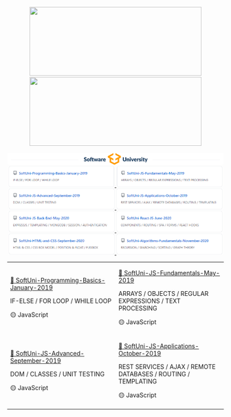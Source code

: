 <p align="center">
   <img src="https://github-readme-stats.vercel.app/api/top-langs/?username=BoykoPetevBoev&layout=compact" width="400px" height="160px">
   <img src="https://github-readme-stats.vercel.app/api?username=BoykoPetevBoev&count_private=true&show_icons=true" width="400px" height="160px">
</p>

<div align="center">

<img src="https://github.com/BoykoPetevBoev/BoykoPetevBoev/blob/main/Images/SoftUni-logo.png">

<a align="left" width="49%"  href="https://github.com/BoykoPetevBoev/SoftUni-Programming-Basics-January-2019" >
<img src="https://github.com/BoykoPetevBoev/BoykoPetevBoev/blob/main/Images/SoftUni-1.png" 
   alt="ReadMe Card"  width="49%"
</a>

<a align="right" width="49%" href="https://github.com/BoykoPetevBoev/SoftUni-JS-Fundamentals-May-2019">
   <img src="https://github.com/BoykoPetevBoev/BoykoPetevBoev/blob/main/Images/SoftUni-2.png" 
      alt="ReadMe Card" width="49%"
   >
</a>

<a align="left" width="49%" href="https://github.com/BoykoPetevBoev/SoftUni-JS-Advanced-September-2019">
   <img src="https://github.com/BoykoPetevBoev/BoykoPetevBoev/blob/main/Images/SoftUni-3.png" 
      alt="ReadMe Card" width="49%"
   >
</a>

<a align="right" width="49%" href="https://github.com/BoykoPetevBoev/SoftUni-JS-Applications-October-2019">
   <img src="https://github.com/BoykoPetevBoev/BoykoPetevBoev/blob/main/Images/SoftUni-4.png" 
      alt="ReadMe Card" width="49%"
   >
</a>

<a align="left" width="49%" href="https://github.com/BoykoPetevBoev/SoftUni-JS-Back-End-May-2020">
   <img src="https://github.com/BoykoPetevBoev/BoykoPetevBoev/blob/main/Images/SoftUni-5.png" 
      alt="ReadMe Card" width="49%"
   >
</a>

<a align="right" width="49%" href="https://github.com/BoykoPetevBoev/SoftUni-React-JS-June-2020">
   <img src="https://github.com/BoykoPetevBoev/BoykoPetevBoev/blob/main/Images/SoftUni-6.png" 
      alt="ReadMe Card" width="49%"
   >
</a>

<a align="left" width="49%" href="https://github.com/BoykoPetevBoev/SoftUni-HTML-and-CSS-September-2020">
   <img src="https://github.com/BoykoPetevBoev/BoykoPetevBoev/blob/main/Images/SoftUni-7.png" 
      alt="ReadMe Card" width="49%"
   >
</a>

<a align="right" width="49%" href="https://github.com/BoykoPetevBoev/SoftUni-Algorithms-Fundamentals-November-2020">
   <img src="https://github.com/BoykoPetevBoev/BoykoPetevBoev/blob/main/Images/SoftUni-8.png" 
      alt="ReadMe Card" width="49%"
   >
</a>

</div>

<table>
   <tr>
      <td width="50%">
         <p>
            <a href="https://github.com/BoykoPetevBoevSoftUni-Programming-Basics-January-2019"> 📄  SoftUni-Programming-Basics-January-2019 </a></p> 
         <p>IF-ELSE / FOR LOOP / WHILE LOOP</p><p>🟡  JavaScript </p>
      </td>
      <td width="50%">
         <p>
            <a href="https://github.com/BoykoPetevBoev/SoftUni-JS-Fundamentals-May-2019"> 📄  SoftUni-JS-Fundamentals-May-2019 </a></p> 
         <p>ARRAYS / OBJECTS / REGULAR EXPRESSIONS / TEXT PROCESSING</p><p>🟡 JavaScript </p>
      </td>
   </tr>
   <tr>
      <td>
         <p><a href="https://github.com/BoykoPetevBoev/SoftUni-JS-Advanced-September-2019"> 📄  SoftUni-JS-Advanced-September-2019 </a></p> 
         <p>DOM / CLASSES / UNIT TESTING</p><p>🟡 JavaScript </p></td>
      <td>
         <p><a href="https://github.com/BoykoPetevBoev/SoftUni-JS-Applications-October-2019"> 📄  SoftUni-JS-Applications-October-2019 </a></p> 
         <p>REST SERVICES / AJAX / REMOTE DATABASES / ROUTING / TEMPLATING</p><p>🟡 JavaScript </p>
      </td>
   </tr>
</table>


   
